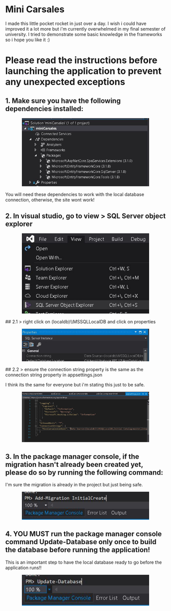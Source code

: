 # Mini Carsales

I made this little pocket rocket in just over a day. I wish i could have improved it a lot more but i'm currently overwhelmed in my final semester of university. I tried to demonstrate some basic knowledge in the frameworks so i hope you like it :)

# Please read the instructions before launching the application to prevent any unexpected exceptions


## 1. Make sure you have the following dependencies installed:
 <p align="center"> 
    <img src="img/dependencies.JPG" alt="dependencies" width="400">
 </p>
You will need these dependencies to work with the local database connection, otherwise, the site wont work!

## 2. In visual studio, go to view > SQL Server object explorer
 <p align="center"> 
    <img src="img/sqlexplorer.JPG" alt="sqlexplorer" width="400">
 </p>
## 2.1 > right click on (localdb)\\MSSQLLocalDB and click on properties
 <p align="center"> 
    <img src="img/connectionstring2.JPG" alt="connectionstring2" width="400">
 </p>
## 2.2 > ensure the connection string property is the same as the connection string property in appsettings.json

I think its the same for everyone but i'm stating this just to be safe.
  <p align="center"> 
    <img src="img/connectionstring.JPG" alt="connectionstring" width="400">
 </p>

## 3. In the package manager console, if the migration hasn't already been created yet, please do so by running the following command:

I'm sure the migration is already in the project but just being safe.
  <p align="center"> 
    <img src="img/add-migration.JPG" alt="Add-Migration InitialCreate" width="400">
 </p>

## 4. YOU MUST run the package manager console command Update-Database only once to build the database before running the application!

This is an important step to have the local database ready to go before the application runs!!
  <p align="center"> 
    <img src="img/update-database.JPG" alt="Update-Database" width="400">
 </p>
 